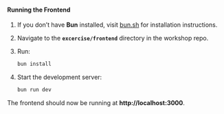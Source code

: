 #### Running the Frontend

1. If you don’t have **Bun** installed, visit [bun.sh](https://bun.sh) for installation instructions.
2. Navigate to the **`excercise/frontend`** directory in the workshop repo.
3. Run:

   ```bash
   bun install

   ```

4. Start the development server:
   ```bash
   bun run dev
   ```

The frontend should now be running at **http://localhost:3000**.
